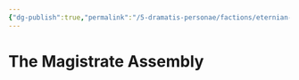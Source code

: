 ```yaml
---
{"dg-publish":true,"permalink":"/5-dramatis-personae/factions/eternian-government/magistrate-assembly/","noteIcon":""}
---
```


# The Magistrate Assembly


